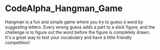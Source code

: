 # CodeAlpha_Hangman_Game
Hangman is a fun and simple game where you try to guess a word by suggesting letters. Every wrong guess adds a part to a stick figure, and the challenge is to figure out the word before the figure is completely drawn. It's a great way to test your vocabulary and have a little friendly competition!  
